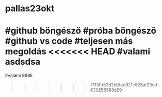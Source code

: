 # pallas23okt
#github böngésző
#próba böngésző
#github vs code
#teljesen más megoldás
<<<<<<< HEAD
#valami asdsdsa
=======
#valami 8888
>>>>>>> 7113fb33d2b0fac021c828af23cd630258588d29
